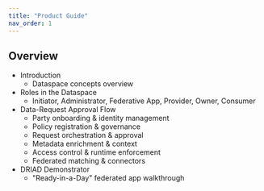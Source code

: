 ```yaml
---
title: "Product Guide"
nav_order: 1
---
```


## Overview

- Introduction
  - Dataspace concepts overview
- Roles in the Dataspace
  - Initiator, Administrator, Federative App, Provider, Owner, Consumer
- Data-Request Approval Flow
  - Party onboarding & identity management
  - Policy registration & governance
  - Request orchestration & approval
  - Metadata enrichment & context
  - Access control & runtime enforcement
  - Federated matching & connectors
- DRIAD Demonstrator
  - "Ready-in-a-Day" federated app walkthrough
